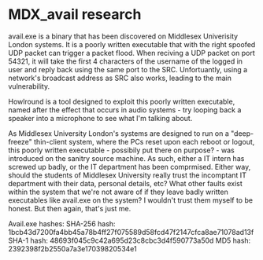 # MDX_avail research
avail.exe is a binary that has been discovered on Middlesex Univerisity London systems. It is a poorly written executable that with the right spoofed UDP packet can trigger a packet flood.
When reciving a UDP packet on port 54321, it will take the first 4 characters of the username of the logged in user and reply back using the same port to the SRC.
Unfortuantly, using a network's broadcast address as SRC also works, leading to the main vulnerability.

Howlround is a tool designed to exploit this poorly written executable, named after the effect that occurs in audio systems - try looping back a speaker into a microphone to see what I'm talking about.

As Middlesex University London's systems are designed to run on a "deep-freeze" thin-client system, where the PCs reset upon each reboot or logout, this poorly written executable - possibily put there on purpose? - was introduced
on the sanitry source machine. As such, either a IT intern has screwed up badly, or the IT department has been comprmised. Either way, should the students of Middlesex University really trust the incomptant IT department with their
data, personal details, etc? What other faults exist within the system that we're not aware of if they leave badly written executables like avail.exe on the system? I wouldn't trust them myself to be honest. But then again,
that's just me.

Avail.exe hashes:
SHA-256 hash: 1bcb43d7200fa4bb45a78b4ff27f075589d58fcd47f2147cfca8ae71078ad13f
SHA-1 hash: 48693f045c9c42a695d23c8cbc3d4f590773a50d
MD5 hash: 2392398f2b2550a7a3e17039820534e1
